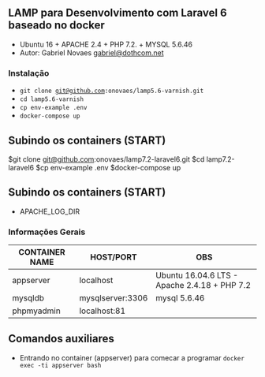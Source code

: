 ## LAMP para Desenvolvimento com Laravel 6 baseado no docker 

- Ubuntu 16 + APACHE 2.4 + PHP 7.2. + MYSQL 5.6.46 
- Autor: Gabriel Novaes <gabriel@dothcom.net>

### Instalação
- <code>git clone git@github.com:onovaes/lamp5.6-varnish.git</code>
- <code>cd lamp5.6-varnish</code>
- <code>cp env-example .env</code>
- <code>docker-compose up</code>

## Subindo os containers (START)
$git clone git@github.com:onovaes/lamp7.2-laravel6.git
$cd lamp7.2-laravel6
$cp env-example .env
$docker-compose up

## Subindo os containers (START)
- APACHE_LOG_DIR

### Informações Gerais

| CONTAINER NAME | HOST/PORT          | OBS                                                         |
| -------------- | ------------------ | ----------------------------------------------------------- |
| appserver      | localhost	      | Ubuntu 16.04.6 LTS - Apache 2.4.18 + PHP 7.2                |
| mysqldb        | mysqlserver:3306   | mysql 5.6.46                                                |
| phpmyadmin     | localhost:81       |                                                             |



## Comandos auxiliares

- Entrando no container (appserver) para comecar a programar
<code>docker exec -ti appserver bash</code>

